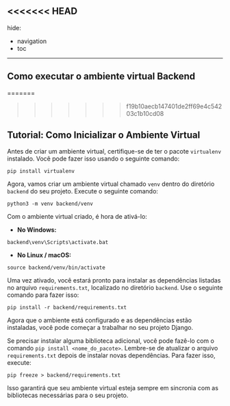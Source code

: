 <<<<<<< HEAD
---
hide:
  - navigation
  - toc
---
## Como executar o ambiente virtual Backend 
=======
>>>>>>> f19b10aecb147401de2ff69e4c54203c1b10cd08


## Tutorial: Como Inicializar o Ambiente Virtual

Antes de criar um ambiente virtual, certifique-se de ter o pacote `virtualenv` instalado. Você pode fazer isso usando o seguinte comando:

```
pip install virtualenv
```

Agora, vamos criar um ambiente virtual chamado `venv` dentro do diretório `backend` do seu projeto. Execute o seguinte comando:

```
python3 -m venv backend/venv
```

Com o ambiente virtual criado, é hora de ativá-lo:

- **No Windows:**

```
backend\venv\Scripts\activate.bat
```

- **No Linux / macOS:**

```
source backend/venv/bin/activate
```

Uma vez ativado, você estará pronto para instalar as dependências listadas no arquivo `requirements.txt`, localizado no diretório `backend`. Use o seguinte comando para fazer isso:

```
pip install -r backend/requirements.txt
```

Agora que o ambiente está configurado e as dependências estão instaladas, você pode começar a trabalhar no seu projeto Django.

Se precisar instalar alguma biblioteca adicional, você pode fazê-lo com o comando `pip install <nome_do_pacote>`. Lembre-se de atualizar o arquivo `requirements.txt` depois de instalar novas dependências. Para fazer isso, execute:

```
pip freeze > backend/requirements.txt
```

Isso garantirá que seu ambiente virtual esteja sempre em sincronia com as bibliotecas necessárias para o seu projeto.
